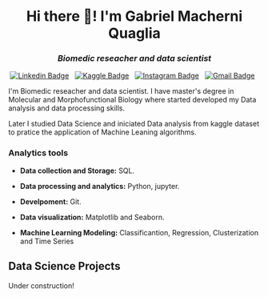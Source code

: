 <h1 align="center">Hi there 👋! I'm Gabriel Macherni Quaglia</h1>

<h3 align="center"><i>Biomedic reseacher and data scientist</i></h3>

<div align="center">


[![Linkedin Badge](https://img.shields.io/badge/LinkedIn-0077B5?style=flat&logo=linkedin&logoColor=white)](https://www.linkedin.com/in/gabrielmacherini/)&nbsp;&nbsp;
[![Kaggle Badge](https://img.shields.io/badge/-Kaggle-23BFFF?style=flat&logo=Kaggle&logoColor=white)](https://www.kaggle.com/gabrielsober)&nbsp;&nbsp;
[![Instagram Badge](https://img.shields.io/badge/Instagram-E4405F?style=flat&logo=instagram&logoColor=white)](https://www.instagram.com/gabrielmaqua/)&nbsp;&nbsp;
[![Gmail Badge](https://img.shields.io/badge/Gmail-D14836?style=flat&logo=gmail&logoColor=white&link=mailto:gabrielmacherini@gmail.com)](mailto:gabrielmacherini@gmail.com)&nbsp;&nbsp;


</div>
  
I'm Biomedic reseacher and data scientist. I have master's degree in Molecular and Morphofunctional Biology where started developed my Data analysis and data processing skills.

Later I studied Data Science and iniciated Data analysis from kaggle dataset to pratice the application of Machine Leaning algorithms.

### Analytics tools

* **Data collection and Storage:** SQL.

* **Data processing and analytics:** Python, jupyter.

* **Develpoment:** Git.

* **Data visualization:** Matplotlib and Seaborn.

* **Machine Learning Modeling:** Classificantion, Regression, Clusterization and Time Series


## Data Science Projects

Under construction!
